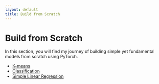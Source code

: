 ```yaml
---
layout: default
title: Build from Scratch
---
```


# Build from Scratch

In this section, you will find my journey of building simple yet fundamental models from scratch using PyTorch.

- [K-means](codes/k_means.md)
- [Classification](codes/classification.md)
- [Simple Linear Regression](codes/simple_linear_regression.html)



